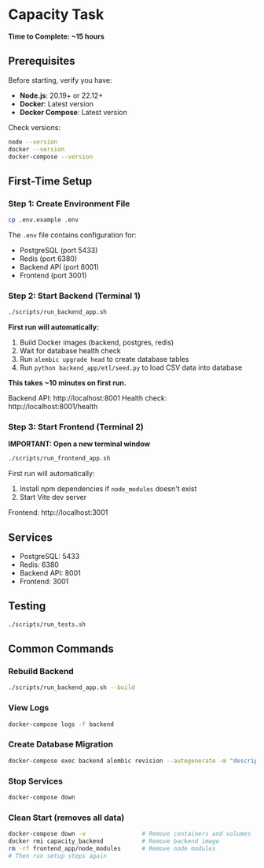 # Capacity Task

**Time to Complete: ~15 hours**

## Prerequisites

Before starting, verify you have:

- **Node.js**: 20.19+ or 22.12+
- **Docker**: Latest version
- **Docker Compose**: Latest version

Check versions:
```bash
node --version
docker --version
docker-compose --version
```

## First-Time Setup

### Step 1: Create Environment File

```bash
cp .env.example .env
```

The `.env` file contains configuration for:
- PostgreSQL (port 5433)
- Redis (port 6380)
- Backend API (port 8001)
- Frontend (port 3001)

### Step 2: Start Backend (Terminal 1)

```bash
./scripts/run_backend_app.sh
```

**First run will automatically:**
1. Build Docker images (backend, postgres, redis)
2. Wait for database health check
3. Run `alembic upgrade head` to create database tables
4. Run `python backend_app/etl/seed.py` to load CSV data into database

**This takes ~10 minutes on first run.**

Backend API: http://localhost:8001
Health check: http://localhost:8001/health

### Step 3: Start Frontend (Terminal 2)

**IMPORTANT: Open a new terminal window**

```bash
./scripts/run_frontend_app.sh
```

First run will automatically:
1. Install npm dependencies if `node_modules` doesn't exist
2. Start Vite dev server

Frontend: http://localhost:3001

## Services

- PostgreSQL: 5433
- Redis: 6380
- Backend API: 8001
- Frontend: 3001

## Testing

```bash
./scripts/run_tests.sh
```

## Common Commands

### Rebuild Backend
```bash
./scripts/run_backend_app.sh --build
```

### View Logs
```bash
docker-compose logs -f backend
```

### Create Database Migration
```bash
docker-compose exec backend alembic revision --autogenerate -m "description"
```

### Stop Services
```bash
docker-compose down
```

### Clean Start (removes all data)
```bash
docker-compose down -v                # Remove containers and volumes
docker rmi capacity_backend           # Remove backend image
rm -rf frontend_app/node_modules      # Remove node modules
# Then run setup steps again
```
